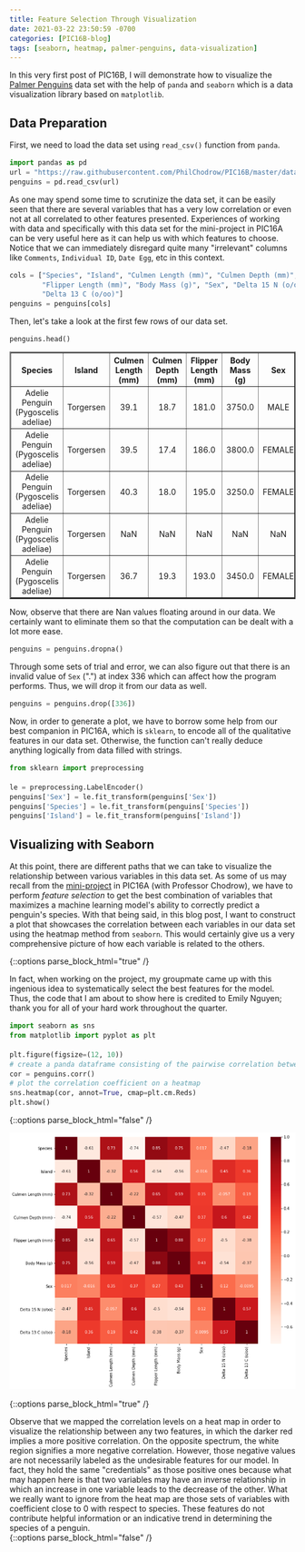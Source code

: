 ```yaml
---
title: Feature Selection Through Visualization
date: 2021-03-22 23:50:59 -0700
categories: [PIC16B-blog]
tags: [seaborn, heatmap, palmer-penguins, data-visualization]
---
```

In this very first post of PIC16B, I will demonstrate how to visualize the [Palmer Penguins](https://raw.githubusercontent.com/PhilChodrow/PIC16B/master/datasets/palmer_penguins.csv) data set with the help of ``panda`` and ``seaborn`` which is a data visualization library based on ``matplotlib``.

## Data Preparation
First, we need to load the data set using ``read_csv()`` function from ``panda``.


```python
import pandas as pd
url = "https://raw.githubusercontent.com/PhilChodrow/PIC16B/master/datasets/palmer_penguins.csv"
penguins = pd.read_csv(url)
```

As one may spend some time to scrutinize the data set, it can be easily seen that there are several variables that has a very low correlation or even not at all correlated to other features presented. Experiences of working with data and specifically with this data set for the mini-project in PIC16A can be very useful here as it can help us with which features to choose. Notice that we can immediately disregard quite many "irrelevant" columns like ``Comments``, ``Individual ID``, ``Date Egg``, etc in this context.


```python
cols = ["Species", "Island", "Culmen Length (mm)", "Culmen Depth (mm)",
        "Flipper Length (mm)", "Body Mass (g)", "Sex", "Delta 15 N (o/oo)",
        "Delta 13 C (o/oo)"]
penguins = penguins[cols]
```

Then, let's take a look at the first few rows of our data set.


```python
penguins.head()
```




<div>
<style scoped>
    .dataframe tbody tr th:only-of-type {
        vertical-align: middle;
    }

    .dataframe tbody tr th {
        vertical-align: top;
    }

    .dataframe thead th {
        text-align: center;
    }
</style>
<table border="2" class="dataframe">
  <thead>
    <tr style="text-align: center;">
      <th>Species</th>
      <th>Island</th>
      <th>Culmen Length (mm)</th>
      <th>Culmen Depth (mm)</th>
      <th>Flipper Length (mm)</th>
      <th>Body Mass (g)</th>
      <th>Sex</th>
      <th>Delta 15 N (o/oo)</th>
      <th>Delta 13 C (o/oo)</th>
    </tr>
  </thead>
  <tbody>
    <tr align="center">
      <td>Adelie Penguin (Pygoscelis adeliae)</td>
      <td>Torgersen</td>
      <td>39.1</td>
      <td>18.7</td>
      <td>181.0</td>
      <td>3750.0</td>
      <td>MALE</td>
      <td>NaN</td>
      <td>NaN</td>
    </tr>
    <tr align="center">
      <td>Adelie Penguin (Pygoscelis adeliae)</td>
      <td>Torgersen</td>
      <td>39.5</td>
      <td>17.4</td>
      <td>186.0</td>
      <td>3800.0</td>
      <td>FEMALE</td>
      <td>8.94956</td>
      <td>-24.69454</td>
    </tr>
    <tr align="center">
      <td>Adelie Penguin (Pygoscelis adeliae)</td>
      <td>Torgersen</td>
      <td>40.3</td>
      <td>18.0</td>
      <td>195.0</td>
      <td>3250.0</td>
      <td>FEMALE</td>
      <td>8.36821</td>
      <td>-25.33302</td>
    </tr>
    <tr align="center">
      <td>Adelie Penguin (Pygoscelis adeliae)</td>
      <td>Torgersen</td>
      <td>NaN</td>
      <td>NaN</td>
      <td>NaN</td>
      <td>NaN</td>
      <td>NaN</td>
      <td>NaN</td>
      <td>NaN</td>
    </tr>
    <tr align="center">
      <td>Adelie Penguin (Pygoscelis adeliae)</td>
      <td>Torgersen</td>
      <td>36.7</td>
      <td>19.3</td>
      <td>193.0</td>
      <td>3450.0</td>
      <td>FEMALE</td>
      <td>8.76651</td>
      <td>-25.32426</td>
    </tr>
  </tbody>
</table>
</div>



Now, observe that there are Nan values floating around in our data. We certainly want to eliminate them so that the computation can be dealt with a lot more ease.


```python
penguins = penguins.dropna()
```

Through some sets of trial and error, we can also figure out that there is an invalid value of ``Sex`` (".") at index 336 which can affect how the program performs. Thus, we will drop it from our data as well.


```python
penguins = penguins.drop([336])
```

Now, in order to generate a plot, we have to borrow some help from our best companion in PIC16A, which is ``sklearn``, to encode all of the qualitative features in our data set. Otherwise, the function can't really deduce anything logically from data filled with strings.


```python
from sklearn import preprocessing
 
le = preprocessing.LabelEncoder()
penguins['Sex'] = le.fit_transform(penguins['Sex'])
penguins['Species'] = le.fit_transform(penguins['Species'])
penguins['Island'] = le.fit_transform(penguins['Island'])
```

## Visualizing with **Seaborn**

At this point, there are different paths that we can take to visualize the relationship between various variables in this data set. As some of us may recall from the [mini-project](https://philchodrow.github.io/PIC16A/project/) in PIC16A (with Professor Chodrow), we have to perform *feature selection* to get the best combination of variables that maximizes a machine learning model's ability to correctly predict a penguin's species. With that being said, in this blog post, I want to construct a plot that showcases the correlation between each variables in our data set using the heatmap method from ``seaborn``. This would certainly give us a very comprehensive picture of how each variable is related to the others.


{::options parse_block_html="true" /}
<div class="got-help">
In fact, when working on the project, my groupmate came up with this ingenious idea to systematically select the best features for the model. Thus, the code that I am about to show here is credited to Emily Nguyen; thank you for all of your hard work throughout the quarter.


```python
import seaborn as sns
from matplotlib import pyplot as plt

plt.figure(figsize=(12, 10))
# create a panda dataframe consisting of the pairwise correlation between all variables
cor = penguins.corr()
# plot the correlation coefficient on a heatmap
sns.heatmap(cor, annot=True, cmap=plt.cm.Reds)
plt.show()
```
</div>
{::options parse_block_html="false" /}

    
![png](/images/2021-03-22-homework0_files/2021-03-22-homework0_15_0.png)
    


{::options parse_block_html="true" /}
<div class="gave-help">
Observe that we mapped the correlation levels on a heat map in order to visualize the relationship between any two features, in which the darker red implies a more positive correlation. On the opposite spectrum, the white region signifies a more negative correlation. However, those negative values are not necessarily labeled as the undesirable features for our model. In fact, they hold the same "credentials" as those positive ones because what may happen here is that two variables may have an inverse relationship in which an increase in one variable leads to the decrease of the other. What we really want to ignore from the heat map are those sets of variables with coefficient close to 0 with respect to species. These features do not contribute helpful information or an indicative trend in determining the species of a penguin.
</div>
{::options parse_block_html="false" /}
